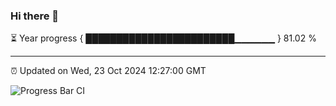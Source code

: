 ### Hi there 👋

⏳ Year progress { ████████████████████████▁▁▁▁▁▁ } 81.02 %

---

⏰ Updated on Wed, 23 Oct 2024 12:27:00 GMT

![Progress Bar CI](https://github.com/liununu/liununu/workflows/Progress%20Bar%20CI/badge.svg)
